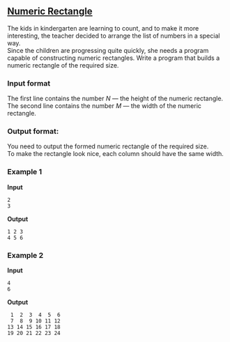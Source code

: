 ## [Numeric Rectangle](../../../solutions/2.4/24_l.py)

The kids in kindergarten are learning to count, and to make it more interesting, the teacher decided to arrange the list of numbers in a special way.  
Since the children are progressing quite quickly, she needs a program capable of constructing numeric rectangles. Write a program that builds a numeric rectangle of the required size.

### Input format

The first line contains the number $N$ — the height of the numeric rectangle.  
The second line contains the number $M$ — the width of the numeric rectangle.

### Output format:

You need to output the formed numeric rectangle of the required size.  
To make the rectangle look nice, each column should have the same width.

### Example 1

__Input__
```plaintext
2
3
```

__Output__
```plaintext
1 2 3
4 5 6
```

### Example 2

__Input__
```plaintext
4
6
```

__Output__
```plaintext
 1  2  3  4  5  6
 7  8  9 10 11 12
13 14 15 16 17 18
19 20 21 22 23 24
```